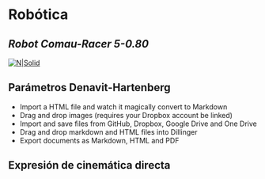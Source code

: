 # Robótica
## _Robot Comau-Racer 5-0.80_

[![N|Solid](https://www.eurobots.net/media/robot/RACER_5_0.80_2.jpg)](https://www.comau.com/en/competencies/robotics-automation/robot-team/racer-5-0-80/)

## Parámetros Denavit-Hartenberg 

- Import a HTML file and watch it magically convert to Markdown
- Drag and drop images (requires your Dropbox account be linked)
- Import and save files from GitHub, Dropbox, Google Drive and One Drive
- Drag and drop markdown and HTML files into Dillinger
- Export documents as Markdown, HTML and PDF

## Expresión de cinemática directa


